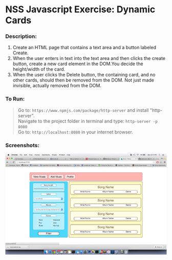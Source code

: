 # NSS Javascript Exercise: Dynamic Cards
### Description:

1. Create an HTML page that contains a text area and a button labeled Create.  
2. When the user enters in text into the text area and then clicks the create button, create a new card element in the DOM.You decide the height/width of the card.   
3. When the user clicks the Delete button, the containing card, and no other cards, should then be removed from the DOM. Not just made invisible, actually removed from the DOM.  
 
### To Run:
> Go to: `https://www.npmjs.com/package/http-server` and install "http-server".  
> Navigate to the project folder in terminal and type: `http-server -p 8080`  
> Go to: `http://localhost:8080` in your internet browser.  

### Screenshots:

![Screenshot of Music History, Part 1](https://raw.githubusercontent.com/mattbruton/musichistory-boilerplate/master/Screenshots/MusicHistorySS.png)
